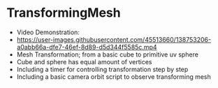 # TransformingMesh
*  Video Demonstration:
*  https://user-images.githubusercontent.com/45513660/138753206-a0abb66a-dfe7-46ef-8d89-d5d344f5585c.mp4
*  Mesh Transformation; from a basic cube to  primitive uv sphere
*  Cube and sphere has equal amount of vertices
*  Including a timer for controlling transformation step by step
*  Including a basic camera orbit script to observe transforming mesh 
